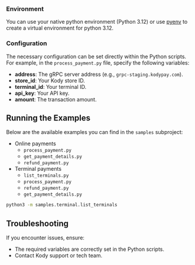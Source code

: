 ### Environment

You can use your native python environment (Python 3.12) or use [pyenv](https://github.com/pyenv/pyenv) to create a virtual environment for python 3.12.

### Configuration

The necessary configuration can be set directly within the Python scripts. For example, in the `process_payment.py` file, specify the following variables:

- **address**: The gRPC server address (e.g., `grpc-staging.kodypay.com`).
- **store_id**: Your Kody store ID.
- **terminal_id**: Your terminal ID.
- **api_key**: Your API key.
- **amount**: The transaction amount.

## Running the Examples
Below are the available examples you can find in the `samples` subproject:
- Online payments
    - `process_payment.py`
    - `get_payment_details.py`
    - `refund_payment.py`
- Terminal payments
    - `list_terminals.py`
    - `process_payment.py`
    - `refund_payment.py`
    - `get_payment_details.py`

```bash
python3 -m samples.terminal.list_terminals
```

## Troubleshooting

If you encounter issues, ensure:

- The required variables are correctly set in the Python scripts.
- Contact Kody support or tech team.